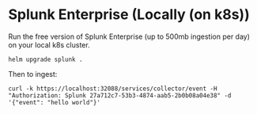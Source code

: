 # Splunk Enterprise (Locally (on k8s))

Run the free version of Splunk Enterprise (up to 500mb ingestion per day) on
your local k8s cluster.


```
helm upgrade splunk .
```


Then to ingest:

```
curl -k https://localhost:32088/services/collector/event -H "Authorization: Splunk 27a712c7-53b3-4874-aab5-2b0b08a04e38" -d '{"event": "hello world"}'
```
